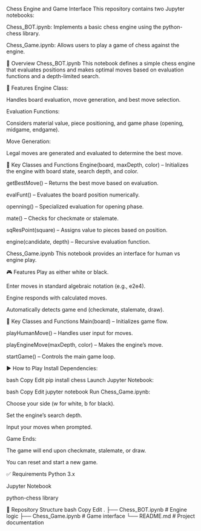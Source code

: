 Chess Engine and Game Interface
This repository contains two Jupyter notebooks:

Chess_BOT.ipynb: Implements a basic chess engine using the python-chess library.

Chess_Game.ipynb: Allows users to play a game of chess against the engine.

📘 Overview
Chess_BOT.ipynb
This notebook defines a simple chess engine that evaluates positions and makes optimal moves based on evaluation functions and a depth-limited search.

🔧 Features
Engine Class:

Handles board evaluation, move generation, and best move selection.

Evaluation Functions:

Considers material value, piece positioning, and game phase (opening, midgame, endgame).

Move Generation:

Legal moves are generated and evaluated to determine the best move.

🔑 Key Classes and Functions
Engine(board, maxDepth, color) – Initializes the engine with board state, search depth, and color.

getBestMove() – Returns the best move based on evaluation.

evalFunt() – Evaluates the board position numerically.

openning() – Specialized evaluation for opening phase.

mate() – Checks for checkmate or stalemate.

sqResPoint(square) – Assigns value to pieces based on position.

engine(candidate, depth) – Recursive evaluation function.

Chess_Game.ipynb
This notebook provides an interface for human vs engine play.

🎮 Features
Play as either white or black.

Enter moves in standard algebraic notation (e.g., e2e4).

Engine responds with calculated moves.

Automatically detects game end (checkmate, stalemate, draw).

🔑 Key Classes and Functions
Main(board) – Initializes game flow.

playHumanMove() – Handles user input for moves.

playEngineMove(maxDepth, color) – Makes the engine’s move.

startGame() – Controls the main game loop.

▶️ How to Play
Install Dependencies:

bash
Copy
Edit
pip install chess
Launch Jupyter Notebook:

bash
Copy
Edit
jupyter notebook
Run Chess_Game.ipynb:

Choose your side (w for white, b for black).

Set the engine’s search depth.

Input your moves when prompted.

Game Ends:

The game will end upon checkmate, stalemate, or draw.

You can reset and start a new game.

✅ Requirements
Python 3.x

Jupyter Notebook

python-chess library

📂 Repository Structure
bash
Copy
Edit
.
├── Chess_BOT.ipynb       # Engine logic
├── Chess_Game.ipynb      # Game interface
└── README.md             # Project documentation
